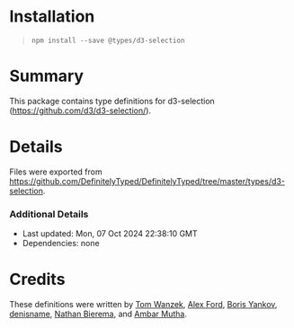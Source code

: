 # Installation
> `npm install --save @types/d3-selection`

# Summary
This package contains type definitions for d3-selection (https://github.com/d3/d3-selection/).

# Details
Files were exported from https://github.com/DefinitelyTyped/DefinitelyTyped/tree/master/types/d3-selection.

### Additional Details
 * Last updated: Mon, 07 Oct 2024 22:38:10 GMT
 * Dependencies: none

# Credits
These definitions were written by [Tom Wanzek](https://github.com/tomwanzek), [Alex Ford](https://github.com/gustavderdrache), [Boris Yankov](https://github.com/borisyankov), [denisname](https://github.com/denisname), [Nathan Bierema](https://github.com/Methuselah96), and [Ambar Mutha](https://github.com/ambar-arkin).
